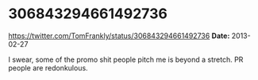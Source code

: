 # 306843294661492736
https://twitter.com/TomFrankly/status/306843294661492736
**Date:** 2013-02-27

I swear, some of the promo shit people pitch me is beyond a stretch. PR people are redonkulous.
